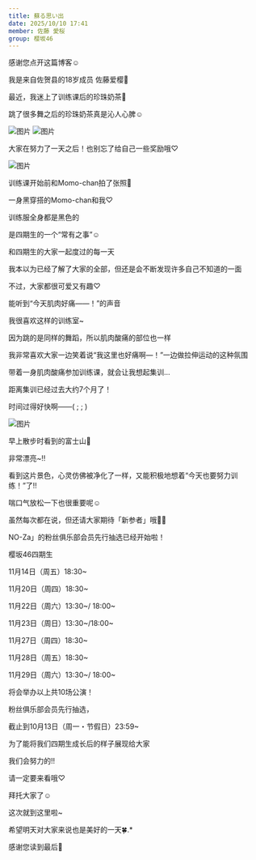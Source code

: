 ```yaml
---
title: 蘇る思い出
date: 2025/10/10 17:41
member: 佐藤 愛桜
group: 樱坂46
---
```


感谢您点开这篇博客☺︎






我是来自佐贺县的18岁成员 佐藤爱樱🌸







最近，我迷上了训练课后的珍珠奶茶🧋




跳了很多舞之后的珍珠奶茶真是沁人心脾☺︎




![图片](https://sakurazaka46.com/files/14/diary/s46/blog/moblog/202510/mob3aGg5p.jpg)
![图片](https://sakurazaka46.com/files/14/diary/s46/blog/moblog/202510/mobMNXDeN.jpg)




大家在努力了一天之后！也别忘了给自己一些奖励哦♡







![图片](https://sakurazaka46.com/files/14/diary/s46/blog/moblog/202510/mob7PyVHi.jpg)



训练课开始前和Momo-chan拍了张照📸




一身黑穿搭的Momo-chan和我♡




训练服全身都是黑色的


是四期生的一个“常有之事”☺︎







和四期生的大家一起度过的每一天




我本以为已经了解了大家的全部，但还是会不断发现许多自己不知道的一面




不过，大家都很可爱又有趣♡




能听到“今天肌肉好痛——！”的声音


我很喜欢这样的训练室~




因为跳的是同样的舞蹈，所以肌肉酸痛的部位也一样




我非常喜欢大家一边笑着说“我这里也好痛啊—！”一边做拉伸运动的这种氛围





带着一身肌肉酸痛参加训练课，就会让我想起集训…




距离集训已经过去大约7个月了！




时间过得好快啊——( ; ; )





![图片](https://sakurazaka46.com/files/14/diary/s46/blog/moblog/202510/mobjbQ360.jpg)




早上散步时看到的富士山🗻




非常漂亮~‼︎




看到这片景色，心灵仿佛被净化了一样，又能积极地想着“今天也要努力训练！”了!!




喘口气放松一下也很重要呢☺︎




虽然每次都在说，但还请大家期待「新参者」哦🫶🏻






NO-Za」的粉丝俱乐部会员先行抽选已经开始啦！





樱坂46四期生


11月14日（周五）18:30~



11月20日（周四）18:30~


11月22日（周六）13:30~/ 18:00~


11月23日（周日）13:30~/18:00~


11月27日（周四）18:30~


11月28日（周五）18:30~


11月29日（周六）13:30~/ 18:00~


将会举办以上共10场公演！


粉丝俱乐部会员先行抽选，


截止到10月13日（周一・节假日）23:59~




为了能将我们四期生成长后的样子展现给大家


我们会努力的!!




请一定要来看哦♡


拜托大家了☺︎


这次就到这里啦~



希望明天对大家来说也是美好的一天🍀.*





感谢您读到最后🌸